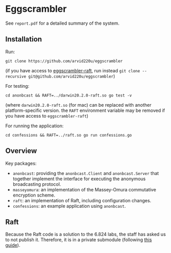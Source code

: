 # Eggscrambler

See `report.pdf` for a detailed summary of the system.

## Installation

Run:
```
git clone https://github.com/arvid220u/eggscrambler
```
(if you have access to [eggscrambler-raft](https://github.com/arvid220u/eggscrambler-raft), run instead `git clone --recursive git@github.com/arvid220u/eggscrambler`)

For testing:
```
cd anonbcast && RAFT=../darwin20.2.0-raft.so go test -v
```
(where `darwin20.2.0-raft.so` (for mac) can be replaced with another platform-specific version. the `RAFT` environment variable may be removed if you have access to `eggscrambler-raft`)

For running the application:
```
cd confessions && RAFT=../raft.so go run confessions.go
```

## Overview

Key packages:
- `anonbcast`: providing the `anonbcast.Client` and `anonbcast.Server` that together implement the interface for executing the anonymous broadcasting protocol.
- `masseyomura`: an implementation of the Massey-Omura commutative encryption scheme.
- `raft`: an implementation of Raft, including configuration changes.
- `confessions`: an example application using `anonbcast`.


## Raft

Because the Raft code is a solution to the 6.824 labs, the staff has asked us to not publish it. Therefore, it is in a private submodule (following [this guide](https://www.taniarascia.com/git-submodules-private-content/)).
